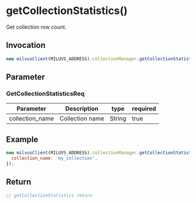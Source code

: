 # getCollectionStatistics()
Get collection row count.

## Invocation 
```javascript
new milvusClient(MILUVS_ADDRESS).collectionManager.getCollectionStatistics(GetCollectionStatisticsReq);
```

## Parameter
### GetCollectionStatisticsReq
| Parameter       | Description     | type   | required |
| --------------- | --------------- | ------ | -------- |
| collection_name | Collection name | String | true     |


## Example
```javascript
new milvusClient(MILUVS_ADDRESS).collectionManager.getCollectionStatistics({
  collection_name: 'my_collection',
});
```
## Return
```javascript
// getCollectionStatistics return
```
